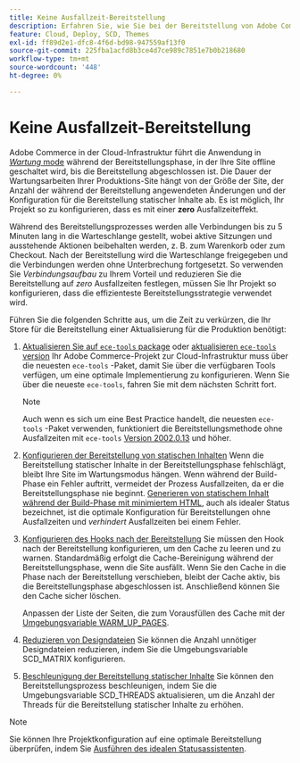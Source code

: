 ```yaml
---
title: Keine Ausfallzeit-Bereitstellung
description: Erfahren Sie, wie Sie bei der Bereitstellung von Adobe Commerce in Cloud-Infrastrukturprojekten Ausfallzeiten reduzieren können.
feature: Cloud, Deploy, SCD, Themes
exl-id: ff89d2e1-dfc8-4f6d-bd98-947559af13f0
source-git-commit: 225fba1acfd8b3ce4d7ce989c7851e7b0b218680
workflow-type: tm+mt
source-wordcount: '448'
ht-degree: 0%

---
```


# Keine Ausfallzeit-Bereitstellung

Adobe Commerce in der Cloud-Infrastruktur führt die Anwendung in [_Wartung_ mode](https://experienceleague.adobe.com/docs/commerce-operations/configuration-guide/setup/application-modes.html#production-mode) während der Bereitstellungsphase, in der Ihre Site offline geschaltet wird, bis die Bereitstellung abgeschlossen ist. Die Dauer der Wartungsarbeiten Ihrer Produktions-Site hängt von der Größe der Site, der Anzahl der während der Bereitstellung angewendeten Änderungen und der Konfiguration für die Bereitstellung statischer Inhalte ab. Es ist möglich, Ihr Projekt so zu konfigurieren, dass es mit einer **zero** Ausfallzeiteffekt.

Während des Bereitstellungsprozesses werden alle Verbindungen bis zu 5 Minuten lang in die Warteschlange gestellt, wobei aktive Sitzungen und ausstehende Aktionen beibehalten werden, z. B. zum Warenkorb oder zum Checkout. Nach der Bereitstellung wird die Warteschlange freigegeben und die Verbindungen werden ohne Unterbrechung fortgesetzt. So verwenden Sie _Verbindungsaufbau_ zu Ihrem Vorteil und reduzieren Sie die Bereitstellung auf _zero_ Ausfallzeiten festlegen, müssen Sie Ihr Projekt so konfigurieren, dass die effizienteste Bereitstellungsstrategie verwendet wird.

Führen Sie die folgenden Schritte aus, um die Zeit zu verkürzen, die Ihr Store für die Bereitstellung einer Aktualisierung für die Produktion benötigt:

1. [Aktualisieren Sie auf `ece-tools` package](../dev-tools/install-package.md) oder [aktualisieren `ece-tools` version](../dev-tools/update-package.md)
Ihr Adobe Commerce-Projekt zur Cloud-Infrastruktur muss über die neuesten `ece-tools` -Paket, damit Sie über die verfügbaren Tools verfügen, um eine optimale Implementierung zu konfigurieren. Wenn Sie über die neueste `ece-tools`, fahren Sie mit dem nächsten Schritt fort.

   >[!NOTE]
   >
   >Auch wenn es sich um eine Best Practice handelt, die neuesten `ece-tools` -Paket verwenden, funktioniert die Bereitstellungsmethode ohne Ausfallzeiten mit `ece-tools` [Version 2002.0.13](../release-notes/cloud-release-archive.md#v2002013) und höher.

1. [Konfigurieren der Bereitstellung von statischen Inhalten](static-content.md)
Wenn die Bereitstellung statischer Inhalte in der Bereitstellungsphase fehlschlägt, bleibt Ihre Site im Wartungsmodus hängen. Wenn während der Build-Phase ein Fehler auftritt, vermeidet der Prozess Ausfallzeiten, da er die Bereitstellungsphase nie beginnt. [Generieren von statischem Inhalt während der Build-Phase mit minimiertem HTML](static-content.md#setting-the-scd-on-build), auch als idealer Status bezeichnet, ist die optimale Konfiguration für Bereitstellungen ohne Ausfallzeiten und _verhindert_ Ausfallzeiten bei einem Fehler.

1. [Konfigurieren des Hooks nach der Bereitstellung](../application/hooks-property.md)
Sie müssen den Hook nach der Bereitstellung konfigurieren, um den Cache zu leeren und zu warnen. Standardmäßig erfolgt die Cache-Bereinigung während der Bereitstellungsphase, wenn die Site ausfällt. Wenn Sie den Cache in die Phase nach der Bereitstellung verschieben, bleibt der Cache aktiv, bis die Bereitstellungsphase abgeschlossen ist. Anschließend können Sie den Cache sicher löschen.

   Anpassen der Liste der Seiten, die zum Vorausfüllen des Cache mit der [Umgebungsvariable WARM_UP_PAGES](../environment/variables-post-deploy.md#warmuppages).

1. [Reduzieren von Designdateien](../environment/variables-deploy.md#scdmatrix)
Sie können die Anzahl unnötiger Designdateien reduzieren, indem Sie die Umgebungsvariable SCD\_MATRIX konfigurieren.

1. [Beschleunigung der Bereitstellung statischer Inhalte](../environment/variables-deploy.md#scdthreads)
Sie können den Bereitstellungsprozess beschleunigen, indem Sie die Umgebungsvariable SCD\_THREADS aktualisieren, um die Anzahl der Threads für die Bereitstellung statischer Inhalte zu erhöhen.

>[!NOTE]
>
>Sie können Ihre Projektkonfiguration auf eine optimale Bereitstellung überprüfen, indem Sie [Ausführen des idealen Statusassistenten](smart-wizards.md#verifying-an-ideal-configuration).
